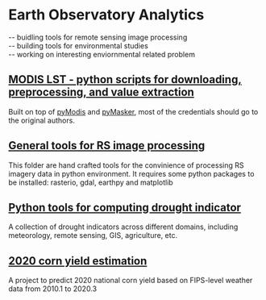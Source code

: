 # Earth Observatory Analytics
-- buidling tools for remote sensing image processing <br>
-- building tools for environmental studies <br>
-- working on interesting enviornmental related problem <br>

## [MODIS LST - python scripts for downloading, preprocessing, and value extraction](https://github.com/ramenwang/earth-analytics/tree/master/MODIS_LST)

Built on top of [pyModis](http://www.pymodis.org/) and [pyMasker](https://pypi.org/project/pymasker/), most of the credentials should go to the original authors. 

## [General tools for RS image processing](https://github.com/ramenwang/earth-analytics/tree/master/general_tools)

This folder are hand crafted tools for the convinience of processing RS imagery data in python environment. It requires some python packages to be installed: rasterio, gdal, earthpy and matplotlib


## [Python tools for computing drought indicator](https://github.com/ramenwang/earth-analytics/tree/master/drought_indicator)

A collection of drought indicators across different domains, including meteorology, remote sensing, GIS, agriculture, etc.


## [2020 corn yield estimation](https://github.com/ramenwang/earth-analytics/tree/master/2020_corn_yield_prediction)

A project to predict 2020 national corn yield based on FIPS-level weather data from 2010.1 to 2020.3
